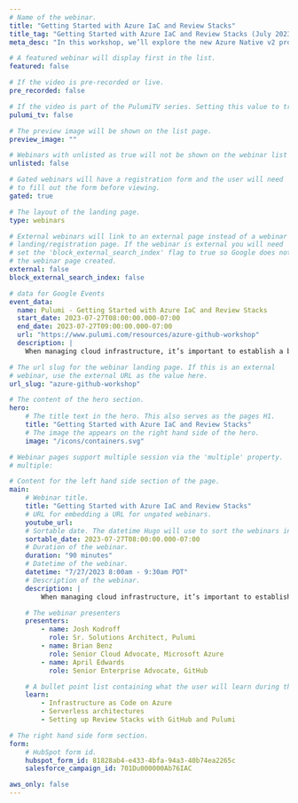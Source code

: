 ```yaml
---
# Name of the webinar.
title: "Getting Started with Azure IaC and Review Stacks"
title_tag: "Getting Started with Azure IaC and Review Stacks (July 2023 Workshop)"
meta_desc: "In this workshop, we’ll explore the new Azure Native v2 provider and Pulumi Review Stacks on GitHub"

# A featured webinar will display first in the list.
featured: false

# If the video is pre-recorded or live.
pre_recorded: false

# If the video is part of the PulumiTV series. Setting this value to true will list the video in the "PulumiTV" section.
pulumi_tv: false

# The preview image will be shown on the list page.
preview_image: ""

# Webinars with unlisted as true will not be shown on the webinar list
unlisted: false

# Gated webinars will have a registration form and the user will need
# to fill out the form before viewing.
gated: true

# The layout of the landing page.
type: webinars

# External webinars will link to an external page instead of a webinar
# landing/registration page. If the webinar is external you will need
# set the 'block_external_search_index' flag to true so Google does not index
# the webinar page created.
external: false
block_external_search_index: false

# data for Google Events
event_data:
  name: Pulumi - Getting Started with Azure IaC and Review Stacks
  start_date: 2023-07-27T08:00:00.000-07:00
  end_date: 2023-07-27T09:00:00.000-07:00
  url: "https://www.pulumi.com/resources/azure-github-workshop"
  description: |
    When managing cloud infrastructure, it’s important to establish a build-test-release process for your team. In this session, experts from the Azure, GitHub, and Pulumi teams will show you how to use Pulumi’s Azure Native v2 provider and your favorite programming languages to stand up new projects on Azure quickly. Then, we’ll show you how Pulumi’s new Review Stacks feature creates a temporary cloud environment for every Pull Request in GitHub automatically – making it easier than ever to validate both infrastructure and app code before release.

# The url slug for the webinar landing page. If this is an external
# webinar, use the external URL as the value here.
url_slug: "azure-github-workshop"

# The content of the hero section.
hero:
    # The title text in the hero. This also serves as the pages H1.
    title: "Getting Started with Azure IaC and Review Stacks"
    # The image the appears on the right hand side of the hero.
    image: "/icons/containers.svg"

# Webinar pages support multiple session via the 'multiple' property.
# multiple:

# Content for the left hand side section of the page.
main:
    # Webinar title.
    title: "Getting Started with Azure IaC and Review Stacks"
    # URL for embedding a URL for ungated webinars.
    youtube_url: 
    # Sortable date. The datetime Hugo will use to sort the webinars in date order.
    sortable_date: 2023-07-27T08:00:00.000-07:00
    # Duration of the webinar.
    duration: "90 minutes"
    # Datetime of the webinar.
    datetime: "7/27/2023 8:00am - 9:30am PDT"
    # Description of the webinar.
    description: |
        When managing cloud infrastructure, it’s important to establish a build-test-release process for your team. In this session, experts from the Azure, GitHub, and Pulumi teams will show you how to use Pulumi’s Azure Native v2 provider and your favorite programming languages to stand up new projects on Azure quickly. Then, we’ll show you how Pulumi’s new Review Stacks feature creates a temporary cloud environment for every Pull Request in GitHub automatically – making it easier than ever to validate both infrastructure and app code before release.

    # The webinar presenters
    presenters:
        - name: Josh Kodroff
          role: Sr. Solutions Architect, Pulumi
        - name: Brian Benz
          role: Senior Cloud Advocate, Microsoft Azure
        - name: April Edwards
          role: Senior Enterprise Advocate, GitHub

    # A bullet point list containing what the user will learn during the webinar.
    learn:
        - Infrastructure as Code on Azure
        - Serverless architectures
        - Setting up Review Stacks with GitHub and Pulumi

# The right hand side form section.
form:
    # HubSpot form id.
    hubspot_form_id: 81828ab4-e433-4bfa-94a3-40b74ea2265c
    salesforce_campaign_id: 701Du000000Ab76IAC

aws_only: false
---
```

